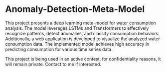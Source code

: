 # Anomaly-Detection-Meta-Model
This project presents a deep learning meta-model for water consumption analysis. The model leverages LSTMs and Transformers to effectively recognize patterns, detect anomalies, and classify consumption behaviors. Additionally, a web application is developed to visualize the analyzed water consumption data. The implemented model achieves high accuracy in predicting consumption for various time series data.

This project is being used in an active contest, for confidentiality reasons, it will remain private. Contact to me if interested.

